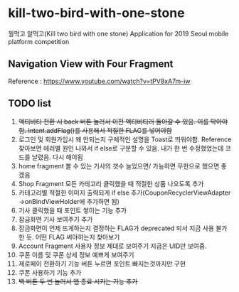 # kill-two-bird-with-one-stone
꿩먹고 알먹고(Kill two bird with one stone) Application for 2019 Seoul mobile platform competition

## Navigation View with Four Fragment

Reference : <https://www.youtube.com/watch?v=tPV8xA7m-iw> 

## TODO list

1. ~~엑티비티 전환 시 back 버튼 눌러서 이전 엑티비티러 돌아갈 수 있음. 이를 막아야함. Intent.addFlag()를 사용해서 적절한 FLAG를 넣어야함~~
2. 로그인 및 회원가입시 왜 안되는지 구체적인 설명을 Toast로 띄워야함. Reference 찾아보면 에러별 원인 나와서 if else로 구분할 수 있음. 내가 한 번 수정했었는데 코드를 날렸음. 다시 해야됨
3. home fragment 볼 수 있는 기사의 갯수 늘었으면/ 가능하면 무한으로 했으면 좋겠음
4. Shop Fragment 모든 카테고리 클릭했을 때 적절한 상품 나오도록 추가
5. 카테고리별 적절한 이미지 출력되게 if else 추가(CouponRecyclerViewAdapter ->onBindViewHolder에 추가하면 됨)
6. 기사 클릭했을 때 포인트 쌓이는 기능 추가
7. 잠금화면 기사 보여주기 추가
8. 잠금화면이 언제 뜨게하는지 결정하는 FLAG가 deprecated 되서 지금 사용 불가한 듯. 어떤 FLAG 써야하는지 찾아보기
9. Account Fragment 사용자 정보 제대로 보여주기 지금은 UID만 보여줌.
10. 쿠폰 이름 및 쿠폰 상세 정보 예쁘게 보여주기
11. 제로페이 전환하기 기능 버튼 누르면 포인트 빠지는것까지만 구현
12. 쿠폰 사용하기 기능 추가
13. ~~백 버튼 두 번 눌러서 앱 종료 시키는 기능 추가~~